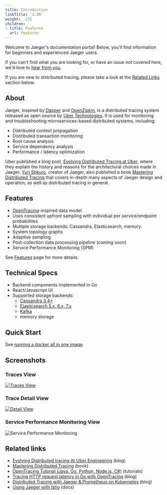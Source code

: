 ```yaml
---
title: Introduction
linkTitle: '1.35'
weight: -135
children:
- title: Features
  url: features
---
```


Welcome to Jaeger's documentation portal! Below, you'll find information for beginners and experienced Jaeger users.

If you can't find what you are looking for, or have an issue not covered here, we'd love to [hear from you](/get-in-touch/).

If you are new to distributed tracing, please take a look at the [Related Links](#related-links) section below.

## About

Jaeger, inspired by [Dapper][dapper] and [OpenZipkin](http://zipkin.io),
is a distributed tracing system released as open source by [Uber Technologies][ubeross].
It is used for monitoring and troubleshooting microservices-based distributed systems, including:

* Distributed context propagation
* Distributed transaction monitoring
* Root cause analysis
* Service dependency analysis
* Performance / latency optimization

Uber published a blog post, [Evolving Distributed Tracing at Uber](https://eng.uber.com/distributed-tracing/), where they explain the history and reasons for the architectural choices made in Jaeger. [Yuri Shkuro](https://shkuro.com), creator of Jaeger, also published a book [Mastering Distributed Tracing](https://shkuro.com/books/2019-mastering-distributed-tracing/) that covers in-depth many aspects of Jaeger design and operation, as well as distributed tracing in general.

## Features

  * [OpenTracing](http://opentracing.io/)-inspired data model
  * Uses consistent upfront sampling with individual per service/endpoint probabilities
  * Multiple storage backends: Cassandra, Elasticsearch, memory.
  * System topology graphs
  * Adaptive sampling
  * Post-collection data processing pipeline (coming soon)
  * Service Performance Monitoring (SPM)

See [Features](./features/) page for more details.

## Technical Specs

  * Backend components implemented in Go
  * React/Javascript UI
  * Supported storage backends:
    * [Cassandra 3.4+](./deployment/#cassandra)
    * [Elasticsearch 5.x, 6.x, 7.x](./deployment/#elasticsearch)
    * [Kafka](./deployment/#kafka)
    * memory storage

## Quick Start
See [running a docker all in one image](getting-started/#all-in-one).

## Screenshots

### Traces View
[![Traces View](/img/traces-ss.png)](/img/traces-ss.png)

### Trace Detail View
[![Detail View](/img/trace-detail-ss.png)](/img/trace-detail-ss.png)

### Service Performance Monitoring View
![Service Performance Monitoring](/img/frontend-ui/spm.png)

## Related links
- [Evolving Distributed tracing At Uber Engineering](https://eng.uber.com/distributed-tracing/) (blog)
- [Mastering Distributed Tracing](https://shkuro.com/books/2019-mastering-distributed-tracing/) (book)
- [OpenTracing Tutorial (Java, Go, Python, Node.js, C#)](https://github.com/yurishkuro/opentracing-tutorial/) (tutorials)
- [Tracing HTTP request latency in Go with OpenTracing](https://medium.com/opentracing/tracing-http-request-latency-in-go-with-opentracing-7cc1282a100a) (blog)
- [Distributed Tracing with Jaeger & Prometheus on Kubernetes](https://blog.openshift.com/openshift-commons-briefing-82-distributed-tracing-with-jaeger-prometheus-on-kubernetes/) (blog)
- [Using Jaeger with Istio](https://istio.io/latest/docs/tasks/observability/distributed-tracing/jaeger/) (docs)

[dapper]: https://research.google.com/pubs/pub36356.html
[ubeross]: http://uber.github.io
